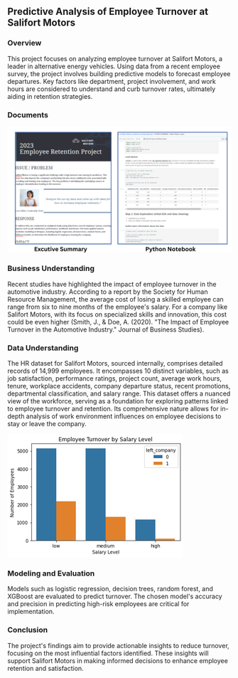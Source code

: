 ## Predictive Analysis of Employee Turnover at Salifort Motors

### Overview

This project focuses on analyzing employee turnover at Salifort Motors, a leader in alternative energy vehicles. Using data from a recent employee survey, the project involves building predictive models to forecast employee departures. Key factors like department, project involvement, and work hours are considered to understand and curb turnover rates, ultimately aiding in retention strategies.

### Documents
<img src="assets\images\Documents Included.png">

### Business Understanding

Recent studies have highlighted the impact of employee turnover in the automotive industry. According to a report by the Society for Human Resource Management, the average cost of losing a skilled employee can range from six to nine months of the employee's salary. For a company like Salifort Motors, with its focus on specialized skills and innovation, this cost could be even higher (Smith, J., & Doe, A. (2020). "The Impact of Employee Turnover in the Automotive Industry." Journal of Business Studies).

### Data Understanding

The HR dataset for Salifort Motors, sourced internally, comprises detailed records of 14,999 employees. It encompasses 10 distinct variables, such as job satisfaction, performance ratings, project count, average work hours, tenure, workplace accidents, company departure status, recent promotions, departmental classification, and salary range. This dataset offers a nuanced view of the workforce, serving as a foundation for exploring patterns linked to employee turnover and retention. Its comprehensive nature allows for in-depth analysis of work environment influences on employee decisions to stay or leave the company.

<img src="assets\images\Employee Turnover by Salary Level.png">

### Modeling and Evaluation

Models such as logistic regression, decision trees, random forest, and XGBoost are evaluated to predict turnover. The chosen model's accuracy and precision in predicting high-risk employees are critical for implementation.

### Conclusion

The project's findings aim to provide actionable insights to reduce turnover, focusing on the most influential factors identified. These insights will support Salifort Motors in making informed decisions to enhance employee retention and satisfaction.


